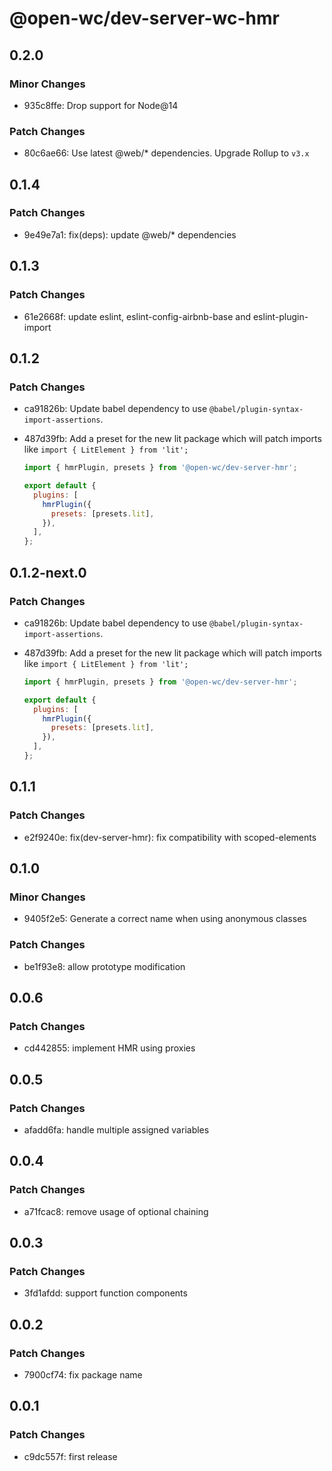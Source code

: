 # @open-wc/dev-server-wc-hmr

## 0.2.0

### Minor Changes

- 935c8ffe: Drop support for Node@14

### Patch Changes

- 80c6ae66: Use latest @web/\* dependencies.
  Upgrade Rollup to `v3.x`

## 0.1.4

### Patch Changes

- 9e49e7a1: fix(deps): update @web/\* dependencies

## 0.1.3

### Patch Changes

- 61e2668f: update eslint, eslint-config-airbnb-base and eslint-plugin-import

## 0.1.2

### Patch Changes

- ca91826b: Update babel dependency to use `@babel/plugin-syntax-import-assertions`.
- 487d39fb: Add a preset for the new lit package which will patch imports like `import { LitElement } from 'lit';`

  ```js
  import { hmrPlugin, presets } from '@open-wc/dev-server-hmr';

  export default {
    plugins: [
      hmrPlugin({
        presets: [presets.lit],
      }),
    ],
  };
  ```

## 0.1.2-next.0

### Patch Changes

- ca91826b: Update babel dependency to use `@babel/plugin-syntax-import-assertions`.
- 487d39fb: Add a preset for the new lit package which will patch imports like `import { LitElement } from 'lit';`

  ```js
  import { hmrPlugin, presets } from '@open-wc/dev-server-hmr';

  export default {
    plugins: [
      hmrPlugin({
        presets: [presets.lit],
      }),
    ],
  };
  ```

## 0.1.1

### Patch Changes

- e2f9240e: fix(dev-server-hmr): fix compatibility with scoped-elements

## 0.1.0

### Minor Changes

- 9405f2e5: Generate a correct name when using anonymous classes

### Patch Changes

- be1f93e8: allow prototype modification

## 0.0.6

### Patch Changes

- cd442855: implement HMR using proxies

## 0.0.5

### Patch Changes

- afadd6fa: handle multiple assigned variables

## 0.0.4

### Patch Changes

- a71fcac8: remove usage of optional chaining

## 0.0.3

### Patch Changes

- 3fd1afdd: support function components

## 0.0.2

### Patch Changes

- 7900cf74: fix package name

## 0.0.1

### Patch Changes

- c9dc557f: first release
